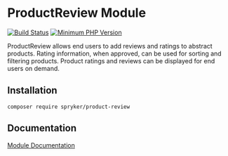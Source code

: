 # ProductReview Module
[![Build Status](https://travis-ci.org/spryker/product-review.svg)](https://travis-ci.org/spryker/product-review)
[![Minimum PHP Version](https://img.shields.io/badge/php-%3E%3D%207.3-8892BF.svg)](https://php.net/)

ProductReview allows end users to add reviews and ratings to abstract products. Rating information, when approved, can be used for sorting and filtering products. Product ratings and reviews can be displayed for end users on demand.

## Installation

```
composer require spryker/product-review
```

## Documentation

[Module Documentation](https://academy.spryker.com/developing_with_spryker/module_guide/products/product_reviews/product_review.html)
